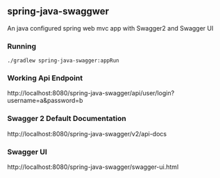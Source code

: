## spring-java-swaggwer
An java configured spring web mvc app with Swagger2 and Swagger UI

### Running
```
./gradlew spring-java-swagger:appRun
```

### Working Api Endpoint
http://localhost:8080/spring-java-swagger/api/user/login?username=a&password=b


### Swagger 2 Default Documentation
http://localhost:8080/spring-java-swagger/v2/api-docs

### Swagger UI
http://localhost:8080/spring-java-swagger/swagger-ui.html